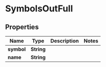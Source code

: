 

# SymbolsOutFull


## Properties

| Name | Type | Description | Notes |
|------------ | ------------- | ------------- | -------------|
|**symbol** | **String** |  |  |
|**name** | **String** |  |  |



